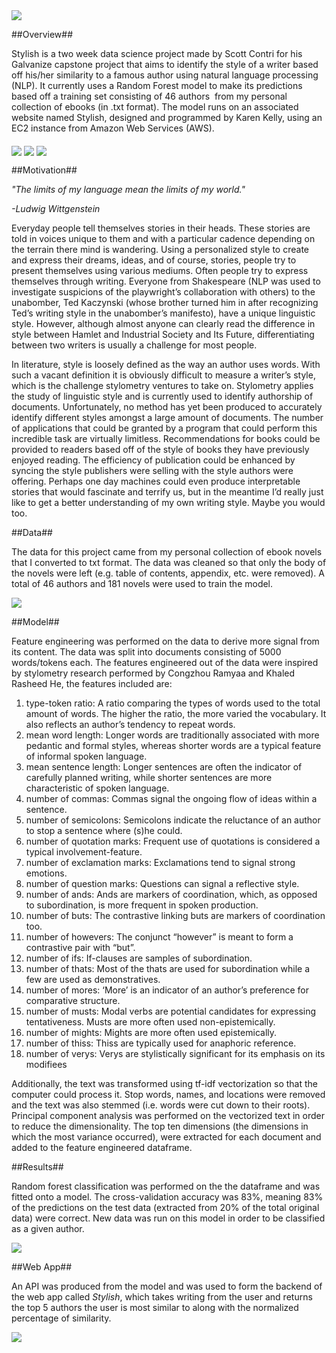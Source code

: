 <img src="/Pics/Screen Shot 2016-08-05 at 1.59.56 PM.png" align = 'middle'> 

##Overview##

 

Stylish is a two week data science project made by Scott Contri for his Galvanize capstone project that aims to identify the style of a writer based off his/her similarity to a famous author using natural language processing (NLP). It currently uses a Random Forest model to make its predictions based off a training set consisting of 46 authors  from my personal collection of ebooks (in .txt format). The model runs on an associated website named Stylish, designed and programmed by Karen Kelly, using an EC2 instance from Amazon Web Services (AWS). 

 <img src="/Pics/Screen Shot 2016-08-05 at 3.43.43 PM.png" align = 'middle'> 
 <img src="/Pics/Screen Shot 2016-08-05 at 3.44.30 PM.png" align = 'middle'> 
 <img src="/Pics/Screen Shot 2016-08-05 at 1.58.52 PM.png" align = 'middle'>

 
##Motivation##

  

*"The limits of my language mean the limits of my world."*

*-Ludwig Wittgenstein*

  

Everyday people tell themselves stories in their heads. These stories are told in voices unique to them and with a particular cadence depending on the terrain there mind is wandering. Using a personalized style to create and express their dreams, ideas, and of course, stories, people try to present themselves using various mediums. Often people try to express themselves through writing. Everyone from Shakespeare (NLP was used to investigate suspicions of the playwright’s collaboration with others) to the unabomber, Ted Kaczynski (whose brother turned him in after recognizing Ted’s writing style in the unabomber’s manifesto), have a unique linguistic style. However, although almost anyone can clearly read the difference in style between Hamlet and Industrial Society and Its Future, differentiating between two writers is usually a challenge for most people. 

In literature, style is loosely defined as the way an author uses words. With such a vacant definition it is obviously difficult to measure a writer’s style, which is the challenge stylometry ventures to take on. Stylometry applies the study of linguistic style and is currently used to identify authorship of documents. Unfortunately, no method has yet been produced to accurately identify different styles amongst a large amount of documents. The number of applications that could be granted by a program that could perform this incredible task are virtually limitless. Recommendations for books could be provided to readers based off of the style of books they have previously enjoyed reading. The efficiency of publication could be enhanced by syncing the style publishers were selling with the style authors were offering. Perhaps one day machines could even produce interpretable stories that would fascinate and terrify us, but in the meantime I’d really just like to get a better understanding of my own writing style. Maybe you would too.

  

##Data##

  

The data for this project came from my personal collection of ebook novels that I converted to txt format. The data was cleaned so that only the body of the novels were left (e.g. table of contents, appendix, etc. were removed). A total of 46 authors and 181 novels were used to train the model.

 <img src="/Pics/Screen Shot 2016-08-05 at 3.45.53 PM.png" align = 'middle'> 
  

##Model##

  

Feature engineering was performed on the data to derive more signal from its content. The data was split into documents consisting of 5000 words/tokens each. The features engineered out of the data were inspired by stylometry research performed by Congzhou Ramyaa and Khaled Rasheed He, the features included are:

1. type-token ratio: A ratio comparing the types of words used to the total amount of words. The higher the ratio, the more varied the vocabulary. It also reflects an author’s tendency to repeat words.  
2. mean word length: Longer words are traditionally associated with more pedantic and formal styles, whereas shorter words are a typical feature of informal spoken language.  
3. mean sentence length: Longer sentences are often the indicator of carefully planned writing, while shorter sentences are more characteristic of spoken language. 
4. number of commas: Commas signal the ongoing flow of ideas within a sentence.  
5. number of semicolons: Semicolons indicate the reluctance of an author to stop a sentence where (s)he could.  
6. number of quotation marks: Frequent use of quotations is considered a typical involvement-feature.  
7. number of exclamation marks: Exclamations tend to signal strong emotions. 
8. number of question marks: Questions can signal a reflective style.  
9. number of ands: Ands are markers of coordination, which, as opposed to subordination, is more frequent in spoken production.  
10. number of buts: The contrastive linking buts are markers of coordination too.  
11. number of howevers: The conjunct “however” is meant to form a contrastive pair with “but”.  
12. number of ifs: If-clauses are samples of subordination.  
13. number of thats: Most of the thats are used for subordination while a few are used as demonstratives.  
14. number of mores: ‘More’ is an indicator of an author’s preference for comparative structure.  
15. number of musts: Modal verbs are potential candidates for expressing tentativeness. Musts are more often used non-epistemically.  
16. number of mights: Mights are more often used epistemically. 
17. number of thiss: Thiss are typically used for anaphoric reference.  
18. number of verys: Verys are stylistically significant for its emphasis on its modifiees 
  

Additionally, the text was transformed using tf-idf vectorization so that the computer could process it. Stop words, names, and locations were removed and the text was also stemmed (i.e. words were cut down to their roots). Principal component analysis was performed on the vectorized text in order to reduce the dimensionality. The top ten dimensions (the dimensions in which the most variance occurred), were extracted for each document and added to the feature engineered dataframe. 


##Results##


Random forest classification was performed on the the dataframe and was fitted onto a model. The cross-validation accuracy was 83%, meaning 83% of the predictions on the test data (extracted from 20% of the total original data) were correct. New data was run on this model in order to be classified as a given author. 

<img src="/Pics/Screen Shot 2016-08-05 at 3.46.33 PM.png" align = 'middle'> 

##Web App##

  
An API was produced from the model and was used to form the backend of the web app called *Stylish*, which takes writing from the user and returns the top 5 authors the user is most similar to along with the normalized percentage of similarity.

<img src="/Pics/Screen Shot 2016-08-05 at 2.02.01 PM.png" align = 'middle'>
